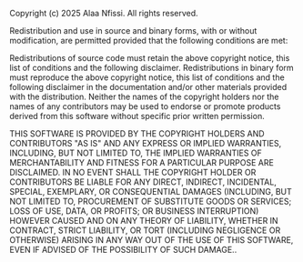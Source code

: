 Copyright (c) 2025 Alaa Nfissi.
All rights reserved.

Redistribution and use in source and binary forms, with or without
modification, are permitted provided that the following conditions are met:

Redistributions of source code must retain the above copyright notice,
this list of conditions and the following disclaimer.
Redistributions in binary form must reproduce the above copyright notice,
this list of conditions and the following disclaimer in the documentation
and/or other materials provided with the distribution.
Neither the names of the copyright holders nor the names of any contributors
may be used to endorse or promote products derived from this software
without specific prior written permission.

THIS SOFTWARE IS PROVIDED BY THE COPYRIGHT HOLDERS AND CONTRIBUTORS "AS IS" AND
ANY EXPRESS OR IMPLIED WARRANTIES, INCLUDING, BUT NOT LIMITED TO, THE IMPLIED
WARRANTIES OF MERCHANTABILITY AND FITNESS FOR A PARTICULAR PURPOSE ARE
DISCLAIMED. IN NO EVENT SHALL THE COPYRIGHT HOLDER OR CONTRIBUTORS BE LIABLE
FOR ANY DIRECT, INDIRECT, INCIDENTAL, SPECIAL, EXEMPLARY, OR CONSEQUENTIAL
DAMAGES (INCLUDING, BUT NOT LIMITED TO, PROCUREMENT OF SUBSTITUTE GOODS OR
SERVICES; LOSS OF USE, DATA, OR PROFITS; OR BUSINESS INTERRUPTION) HOWEVER
CAUSED AND ON ANY THEORY OF LIABILITY, WHETHER IN CONTRACT, STRICT LIABILITY,
OR TORT (INCLUDING NEGLIGENCE OR OTHERWISE) ARISING IN ANY WAY OUT OF THE USE
OF THIS SOFTWARE, EVEN IF ADVISED OF THE POSSIBILITY OF SUCH DAMAGE..
